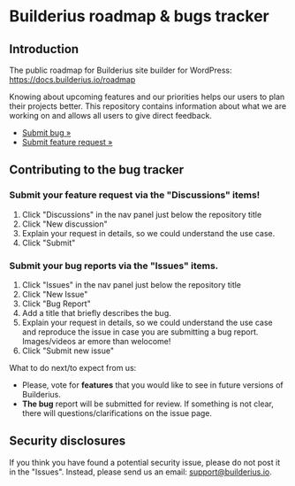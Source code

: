 # Builderius roadmap & bugs tracker

## Introduction

The public roadmap for Builderius site builder for WordPress: https://docs.builderius.io/roadmap

Knowing about upcoming features and our priorities helps our users to plan their projects better. This repository contains information about what we are working on and allows all users to give direct feedback.

* [Submit bug »](https://github.com/builderius/builderius/issues)
* [Submit feature request »](https://github.com/builderius/builderius/discussions)

## Contributing to the bug tracker

### Submit your feature request via the "Discussions" items!


1. Click "Discussions" in the nav panel just below the repository title
2. Click "New discussion"
3. Explain your request in details, so we could understand the use case.
4. Click "Submit"

### Submit your bug reports via the "Issues" items.

1. Click "Issues" in the nav panel just below the repository title
2. Click "New Issue"
3. Click "Bug Report"
4. Add a title that briefly describes the bug.
5. Explain your request in details, so we could understand the use case and reproduce the issue in case you are submitting a bug report. Images/videos ar emore than welocome!
6. Click "Submit new issue"

What to do next/to expect from us:
* Please, vote for **features** that you would like to see in future versions of Builderius.
* **The bug** report will be submitted for review. If something is not clear, there will questions/clarifications on the issue page.

## Security disclosures

If you think you have found a potential security issue, please do not post it in the "Issues". Instead, please send us an email: [support@builderius.io](mailto:support@builderius.io).
